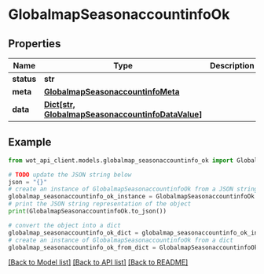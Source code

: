 # GlobalmapSeasonaccountinfoOk


## Properties

Name | Type | Description | Notes
------------ | ------------- | ------------- | -------------
**status** | **str** |  | 
**meta** | [**GlobalmapSeasonaccountinfoMeta**](GlobalmapSeasonaccountinfoMeta.md) |  | 
**data** | [**Dict[str, GlobalmapSeasonaccountinfoDataValue]**](GlobalmapSeasonaccountinfoDataValue.md) |  | 

## Example

```python
from wot_api_client.models.globalmap_seasonaccountinfo_ok import GlobalmapSeasonaccountinfoOk

# TODO update the JSON string below
json = "{}"
# create an instance of GlobalmapSeasonaccountinfoOk from a JSON string
globalmap_seasonaccountinfo_ok_instance = GlobalmapSeasonaccountinfoOk.from_json(json)
# print the JSON string representation of the object
print(GlobalmapSeasonaccountinfoOk.to_json())

# convert the object into a dict
globalmap_seasonaccountinfo_ok_dict = globalmap_seasonaccountinfo_ok_instance.to_dict()
# create an instance of GlobalmapSeasonaccountinfoOk from a dict
globalmap_seasonaccountinfo_ok_from_dict = GlobalmapSeasonaccountinfoOk.from_dict(globalmap_seasonaccountinfo_ok_dict)
```
[[Back to Model list]](../README.md#documentation-for-models) [[Back to API list]](../README.md#documentation-for-api-endpoints) [[Back to README]](../README.md)


